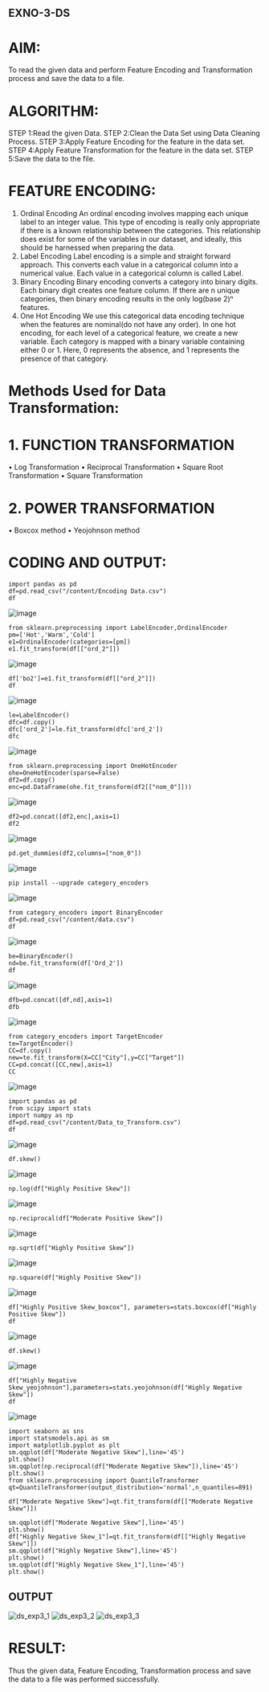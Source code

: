 
## EXNO-3-DS

# AIM:
To read the given data and perform Feature Encoding and Transformation process and save the data to a file.

# ALGORITHM:
STEP 1:Read the given Data.
STEP 2:Clean the Data Set using Data Cleaning Process.
STEP 3:Apply Feature Encoding for the feature in the data set.
STEP 4:Apply Feature Transformation for the feature in the data set.
STEP 5:Save the data to the file.

# FEATURE ENCODING:
1. Ordinal Encoding
An ordinal encoding involves mapping each unique label to an integer value. This type of encoding is really only appropriate if there is a known relationship between the categories. This relationship does exist for some of the variables in our dataset, and ideally, this should be harnessed when preparing the data.
2. Label Encoding
Label encoding is a simple and straight forward approach. This converts each value in a categorical column into a numerical value. Each value in a categorical column is called Label.
3. Binary Encoding
Binary encoding converts a category into binary digits. Each binary digit creates one feature column. If there are n unique categories, then binary encoding results in the only log(base 2)ⁿ features.
4. One Hot Encoding
We use this categorical data encoding technique when the features are nominal(do not have any order). In one hot encoding, for each level of a categorical feature, we create a new variable. Each category is mapped with a binary variable containing either 0 or 1. Here, 0 represents the absence, and 1 represents the presence of that category.

# Methods Used for Data Transformation:
  # 1. FUNCTION TRANSFORMATION
• Log Transformation
• Reciprocal Transformation
• Square Root Transformation
• Square Transformation
  # 2. POWER TRANSFORMATION
• Boxcox method
• Yeojohnson method

# CODING AND OUTPUT:
  ```
import pandas as pd
df=pd.read_csv("/content/Encoding Data.csv")
df
```
![image](https://github.com/Munimadhuriganji/EXNO-3-DS/assets/138849444/bd1324af-f47f-4d54-a05a-6699aa14369d)
```
from sklearn.preprocessing import LabelEncoder,OrdinalEncoder
pm=['Hot','Warm','Cold']
e1=OrdinalEncoder(categories=[pm])
e1.fit_transform(df[["ord_2"]])
```
![image](https://github.com/Munimadhuriganji/EXNO-3-DS/assets/138849444/eccfe2e0-e213-4011-9187-1bd11162a0bd)
```
df['bo2']=e1.fit_transform(df[["ord_2"]])
df
```
![image](https://github.com/Munimadhuriganji/EXNO-3-DS/assets/138849444/d2fae3b3-109d-4d95-b2c5-5205e5cd32d8)
```
le=LabelEncoder()
dfc=df.copy()
dfc['ord_2']=le.fit_transform(dfc['ord_2'])
dfc
```
![image](https://github.com/Munimadhuriganji/EXNO-3-DS/assets/138849444/f9c1cae8-754e-4097-b6de-3700b13ae143)
```
from sklearn.preprocessing import OneHotEncoder
ohe=OneHotEncoder(sparse=False)
df2=df.copy()
enc=pd.DataFrame(ohe.fit_transform(df2[["nom_0"]]))
```
![image](https://github.com/Munimadhuriganji/EXNO-3-DS/assets/138849444/75072fbd-e118-4da3-986d-a32436cd9518)

```
df2=pd.concat([df2,enc],axis=1)
df2
```
![image](https://github.com/Munimadhuriganji/EXNO-3-DS/assets/138849444/a147c299-bea9-4aa6-ac02-08900a60a11b)
```
pd.get_dummies(df2,columns=["nom_0"])
```
![image](https://github.com/Munimadhuriganji/EXNO-3-DS/assets/138849444/84b3ee3c-672b-4082-b21f-c7f7431b2a8a)
```
pip install --upgrade category_encoders
```
![image](https://github.com/Munimadhuriganji/EXNO-3-DS/assets/138849444/c817945c-ed35-4364-b3b3-ed9e08a7f1c3)
```
from category_encoders import BinaryEncoder
df=pd.read_csv("/content/data.csv")
df
```
![image](https://github.com/Munimadhuriganji/EXNO-3-DS/assets/138849444/58578bf2-c0b8-4b15-8c8e-33361d94bbdf)
```
be=BinaryEncoder()
nd=be.fit_transform(df['Ord_2'])
df
```
![image](https://github.com/Munimadhuriganji/EXNO-3-DS/assets/138849444/c989221a-34ab-406e-b822-b70343249c7a)
```
dfb=pd.concat([df,nd],axis=1)
dfb
```
![image](https://github.com/Munimadhuriganji/EXNO-3-DS/assets/138849444/b00a32bd-97da-46c7-ad85-266929ea4774)
```
from category_encoders import TargetEncoder
te=TargetEncoder()
CC=df.copy()
new=te.fit_transform(X=CC["City"],y=CC["Target"])
CC=pd.concat([CC,new],axis=1)
CC
```
![image](https://github.com/Munimadhuriganji/EXNO-3-DS/assets/138849444/95df5a37-21a9-49e3-b8ba-15b6756a0c0b)
```
import pandas as pd
from scipy import stats
import numpy as np
df=pd.read_csv("/content/Data_to_Transform.csv")
df
```
![image](https://github.com/Munimadhuriganji/EXNO-3-DS/assets/138849444/d8f3e388-95ec-444a-9d16-d8e064785968)
```
df.skew()
```
![image](https://github.com/Munimadhuriganji/EXNO-3-DS/assets/138849444/e428b1f0-3529-41e9-96ea-7933f3d2f55f)
```
np.log(df["Highly Positive Skew"])
```
![image](https://github.com/Munimadhuriganji/EXNO-3-DS/assets/138849444/e44e43e8-e4c2-4222-923b-8e703b3a90f2)
```
np.reciprocal(df["Moderate Positive Skew"])
```
![image](https://github.com/Munimadhuriganji/EXNO-3-DS/assets/138849444/c90dbabb-fa48-4d13-87c4-313c462f525f)
```
np.sqrt(df["Highly Positive Skew"])
```
![image](https://github.com/Munimadhuriganji/EXNO-3-DS/assets/138849444/3dc6d748-9a7a-4622-b1eb-0670bfac103f)
```
np.square(df["Highly Positive Skew"])
```
![image](https://github.com/Munimadhuriganji/EXNO-3-DS/assets/138849444/983509e9-045e-4d0d-92f0-fb08b2425ad0)
```
df["Highly Positive Skew_boxcox"], parameters=stats.boxcox(df["Highly Positive Skew"])
df
```
![image](https://github.com/Munimadhuriganji/EXNO-3-DS/assets/138849444/59b88eab-ad13-49b2-a769-5a937aad39ee)
```
df.skew()
```
![image](https://github.com/Munimadhuriganji/EXNO-3-DS/assets/138849444/212f5fb0-fecf-40e9-9e77-1873b7b683d9)
```
df["Highly Negative Skew_yeojohnson"],parameters=stats.yeojohnson(df["Highly Negative Skew"])
df
```
![image](https://github.com/Munimadhuriganji/EXNO-3-DS/assets/138849444/0451fb7c-e01a-4d57-a33c-d7d19f9b6f7a)

```
import seaborn as sns
import statsmodels.api as sm
import matplotlib.pyplot as plt
sm.qqplot(df["Moderate Negative Skew"],line='45')
plt.show()
sm.qqplot(np.reciprocal(df["Moderate Negative Skew"]),line='45')
plt.show()
from sklearn.preprocessing import QuantileTransformer
qt=QuantileTransformer(output_distribution='normal',n_quantiles=891)

df["Moderate Negative Skew"]=qt.fit_transform(df[["Moderate Negative Skew"]])

sm.qqplot(df["Moderate Negative Skew"],line='45')
plt.show()
df["Highly Negative Skew_1"]=qt.fit_transform(df[["Highly Negative Skew"]])
sm.qqplot(df["Highly Negative Skew"],line='45')
plt.show()
sm.qqplot(df["Highly Negative Skew_1"],line='45')
plt.show()
```

## OUTPUT
![ds_exp3_1](https://github.com/Thirukaalathessvarar-S/EXNO-3-DS/assets/121166390/6632f2eb-f757-4f92-84ba-e37d1550ffd9)
![ds_exp3_2](https://github.com/Thirukaalathessvarar-S/EXNO-3-DS/assets/121166390/5a949314-8706-49e0-aa3d-7b39e891239e)
![ds_exp3_3](https://github.com/Thirukaalathessvarar-S/EXNO-3-DS/assets/121166390/58aa9bb8-8f27-4249-a398-c1089376b17d)


# RESULT:
Thus the given data, Feature Encoding, Transformation process and save the data to a file was performed successfully.
       
